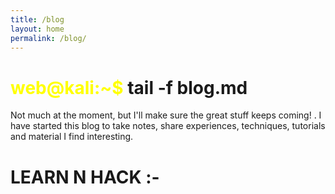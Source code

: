 ```yaml
---
title: /blog
layout: home
permalink: /blog/
---
```


# <span style="color: yellow;">web@kali:~$</span> tail -f blog.md

Not much at the moment, but I'll make sure the great stuff keeps coming!
<span style="color: black;">.</span>
I have started this blog to take notes, share experiences, techniques, tutorials and material I find interesting.

# LEARN N HACK :-